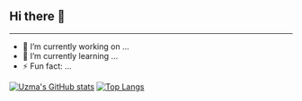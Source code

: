 ## Hi there 👋
______________________________________________________________________________________________


- 🔭 I’m currently working on ...
- 🌱 I’m currently learning ...
- ⚡ Fun fact: ...

[![Uzma's GitHub stats](https://github-readme-stats.vercel.app/api?username=uzmashxxxikh)](https://github.com/anuraghazra/github-readme-stats)
[![Top Langs](https://github-readme-stats.vercel.app/api/top-langs/?username=uzmashxxxikh)](https://github.com/uzmashxxxikh)

<!--
**uzmashxxxikh/uzmashxxxikh** is a ✨ _special_ ✨ repository because its `README.md` (this file) appears on your GitHub profile.

Here are some ideas to get you started:

- 🔭 I’m currently working on ...
- 🌱 I’m currently learning ...
- 👯 I’m looking to collaborate on ...
- 🤔 I’m looking for help with ...
- 💬 Ask me about ...
- 📫 How to reach me: ...
- 😄 Pronouns: ...
- ⚡ Fun fact: ...
-->
